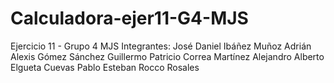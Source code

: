 # Calculadora-ejer11-G4-MJS
Ejercicio 11 - Grupo 4 MJS
Integrantes:
José Daniel Ibáñez Muñoz
Adrián Alexis Gómez Sánchez
Guillermo Patricio Correa Martínez
Alejandro Alberto Elgueta Cuevas
Pablo Esteban Rocco Rosales
